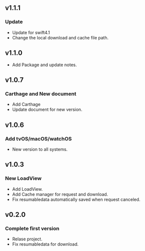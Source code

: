 ## v1.1.1

### Update

- Update for swift4.1
- Change the local download and cache file path.

## v1.1.0

- Add Package and update notes.

## v1.0.7

### Carthage and New document 

- Add Carthage
- Update document for new version.

## v1.0.6

### Add tvOS/macOS/watchOS

- New version to all systems.

## v1.0.3

### New LoadView

- Add LoadView.
- Add Cache manager for request and download.
- Fix resumabledata automatically saved when request canceled.

## v0.2.0

### Complete first version

- Relase project.
- Fix resumabledata for download.
